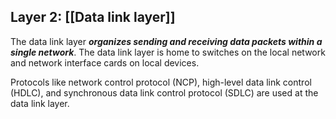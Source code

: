 ## Layer 2: [[Data link layer]]

The data link layer ***organizes sending and receiving data packets within a single network***. The data link layer is home to switches on the local network and network interface cards on local devices.

Protocols like network control protocol (NCP), high-level data link control (HDLC), and synchronous data link control protocol (SDLC) are used at the data link layer.